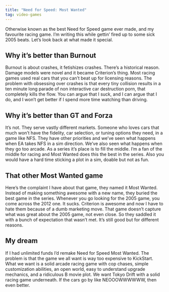 ```yaml
---
title: "Need for Speed: Most Wanted"
tag: video-games
---
```

Otherwise known as the best Need for Speed game ever made, and my favourite racing game. I’m writing this while gettin’ fired up to some sick 2005 beats. Let’s look back at what made it special.

## Why it’s better than Burnout

Burnout is about crashes, it fetishizes crashes. There’s a historical reason. Damage models were novel and it became Criterion’s thing. Most racing games used real cars that you can’t beat up for licensing reasons. The problem with obsessing over crashes is that every tiny collision results in a ten minute long parade of non interactive car destruction porn, that completely kills the flow. You can argue that I suck, and I can argue that I do, and I won’t get better if I spend more time watching than driving.

## Why it’s better than GT and Forza

It’s not. They serve vastly different markets. Someone who loves cars that much won’t have the fidelity, car selection, or tuning options they need, in a game like NFS. They have other priorities and we’ve seen what happens when EA takes NFS in a sim direction. We’ve also seen what happens when they go too arcade. As a series it’s place is to fill the middle. I’m a fan of the middle for racing and Most Wanted does this the best in the series. Also you would have a hard time sticking a plot in a sim, doable but not as fun.

## That other Most Wanted game

Here’s the complaint I have about that game, they named it Most Wanted. Instead of making something awesome with a new name, they buried the best game in the series. Whenever you go looking for the 2005 game, you come across the 2012 one. It sucks. Criterion is awesome and now I have to hate them because of a dumb marketing move. That game doesn’t capture what was great about the 2005 game, not even close. So they saddled it with a bunch of expectation that wasn’t met. It’s still good but for different reasons.

## My dream

If I had unlimited funds I’d remake Need for Speed Most Wanted. The problem is that the game we all want is way too expensive to KickStart. What we want is a solid arcade racing game with cop chases, simple customization abilities, an open world, easy to understand upgrade mechanics, and a ridiculous B movie plot. We want Tokyo Drift with a solid racing game underneath. If the cars go by like NEOOOWWWWWW, then even better.
